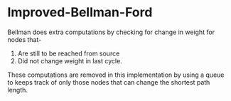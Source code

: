 # Improved-Bellman-Ford
Bellman does extra computations by checking for change in weight for nodes that-
1. Are still to be reached from source
2. Did not change weight in last cycle.

These computations are removed in this implementation by using a queue to keeps track of only those nodes that can change the shortest path length.

